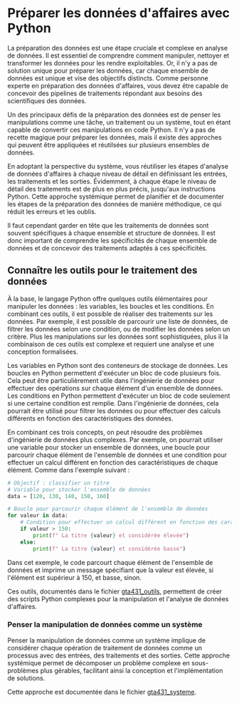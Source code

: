 # Préparer les données d'affaires avec Python

La préparation des données est une étape cruciale et complexe en analyse de données. Il est essentiel de comprendre comment manipuler, nettoyer et transformer les données pour les rendre exploitables. Or, il n'y a pas de solution unique pour préparer les données, car chaque ensemble de données est unique et vise des objectifs distincts. Comme personne experte en préparation des données d'affaires, vous devez être capable de concevoir des pipelines de traitements répondant aux besoins des scientifiques des données.

Un des principaux défis de la préparation des données est de penser les manipulations comme une tâche, un traitement ou un système, tout en étant capable de convertir ces manipulations en code Python. Il n'y a pas de recette magique pour préparer les données, mais il existe des approches qui peuvent être appliquées et réutilsées sur plusieurs ensembles de données.

En adoptant la perspective du système, vous réutiliser les étapes d'analyse de données d'affaires à chaque niveau de détail en définissant les entrées, les traitements et les sorties. Évidemment, à chaque étape  le niveau de détail des traitements est de plus en plus précis, jusqu'aux instructions Python.
Cette approche systémique permet de planifier et de documenter les étapes de la préparation des données de manière méthodique, ce qui réduit les erreurs et les oublis. 

Il faut cependant garder en tête que les traitements de données sont souvent spécifiques à chaque ensemble et structure de données. Il est donc important de comprendre les spécificités de chaque ensemble de données et de concevoir des traitements adaptés à ces spécificités.


## Connaître les outils pour le traitement des données

À la base, le langage Python offre quelques outils élémentaires pour manipuler les données : les variables, les boucles et les conditions. En combinant ces outils, il est possible de réaliser des traitements sur les données. Par exemple, il est possible de parcourir une liste de données, de filtrer les données selon une condition, ou de modifier les données selon un critère. Plus les manipulations sur les données sont sophistiquées, plus il la combinaison de ces outils est complexe et requiert une analyse et une conception formalisées.

Les variables en Python sont des conteneurs de stockage de données. Les boucles en Python permettent d'exécuter un bloc de code plusieurs fois. Cela peut être particulièrement utile dans l'ingénierie de données pour effectuer des opérations sur chaque élément d'un ensemble de données. Les conditions en Python permettent d'exécuter un bloc de code seulement si une certaine condition est remplie. Dans l'ingénierie de données, cela pourrait être utilisé pour filtrer les données ou pour effectuer des calculs différents en fonction des caractéristiques des données.

En combinant ces trois concepts, on peut résoudre des problèmes d'ingénierie de données plus complexes. Par exemple, on pourrait utiliser une variable pour stocker un ensemble de données, une boucle pour parcourir chaque élément de l'ensemble de données et une condition pour effectuer un calcul différent en fonction des caractéristiques de chaque élément. Comme dans l'exemple suivant : 

```python
# Objectif : classifier un titre
# Variable pour stocker l'ensemble de données
data = [120, 130, 140, 150, 160]

# Boucle pour parcourir chaque élément de l'ensemble de données
for valeur in data:
    # Condition pour effectuer un calcul différent en fonction des caractéristiques de chaque élément
    if valeur > 150:
        print(f" La titre {valeur} et considérée élevée")
    else:
        print(f" La titre {valeur} et considérée basse")
```

Dans cet exemple, le code parcourt chaque élément de l'ensemble de données et imprime un message spécifiant que la valeur est élevée, si l'élément est supérieur à 150, et basse, sinon.

Ces outils, documentés dans le fichier [gta431_outils](./gta431_outils.md), permettent de créer des scripts Python complexes pour la manipulation et l'analyse de données d'affaires.

### Penser la manipulation de données comme un système

Penser la manipulation de données comme un système implique de considérer chaque opération de traitement de données comme un processus avec des entrées, des traitements et des sorties. Cette approche systémique permet de décomposer un problème complexe en sous-problèmes plus gérables, facilitant ainsi la conception et l'implémentation de solutions.

Cette approche est documentée dans le fichier [gta431_systeme](./gta431_systeme.md).